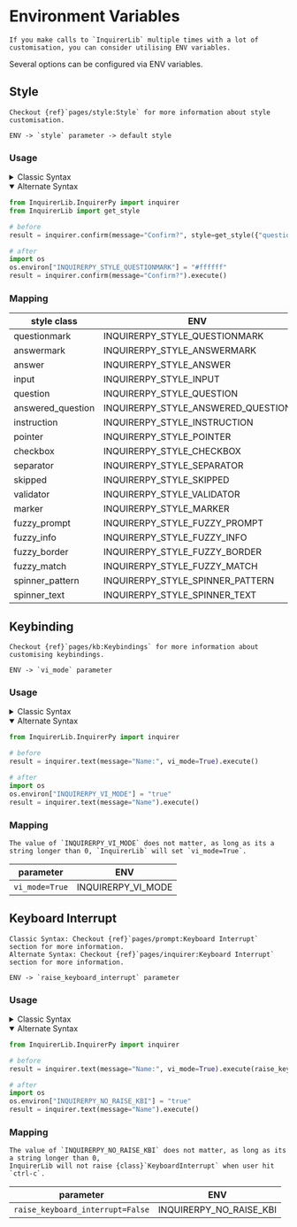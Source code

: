 # Environment Variables

```{tip}
If you make calls to `InquirerLib` multiple times with a lot of customisation, you can consider utilising ENV variables.
```

Several options can be configured via ENV variables.

## Style

```{note}
Checkout {ref}`pages/style:Style` for more information about style customisation.
```

```{admonition} Priority
ENV -> `style` parameter -> default style
```

### Usage

<details>
  <summary>Classic Syntax</summary>

```python
from InquirerLib import prompt
from InquirerLib import get_style

# before
result = prompt(questions=[{"type": "confirm", "message": "Confirm?"}], style={"questionmark": "#ffffff"})

# after
import os
os.environ["INQUIRERPY_STYLE_QUESTIONMARK"] = "#ffffff"
result = prompt(questions=[{"type": "confirm", "message": "Confirm?"}])
```

</details>

<details open>
  <summary>Alternate Syntax</summary>

```python
from InquirerLib.InquirerPy import inquirer
from InquirerLib import get_style

# before
result = inquirer.confirm(message="Confirm?", style=get_style({"questionmark": "#ffffff"})).execute()

# after
import os
os.environ["INQUIRERPY_STYLE_QUESTIONMARK"] = "#ffffff"
result = inquirer.confirm(message="Confirm?").execute()
```

</details>

### Mapping

| style class       | ENV                                |
| ----------------- | ---------------------------------- |
| questionmark      | INQUIRERPY_STYLE_QUESTIONMARK      |
| answermark        | INQUIRERPY_STYLE_ANSWERMARK        |
| answer            | INQUIRERPY_STYLE_ANSWER            |
| input             | INQUIRERPY_STYLE_INPUT             |
| question          | INQUIRERPY_STYLE_QUESTION          |
| answered_question | INQUIRERPY_STYLE_ANSWERED_QUESTION |
| instruction       | INQUIRERPY_STYLE_INSTRUCTION       |
| pointer           | INQUIRERPY_STYLE_POINTER           |
| checkbox          | INQUIRERPY_STYLE_CHECKBOX          |
| separator         | INQUIRERPY_STYLE_SEPARATOR         |
| skipped           | INQUIRERPY_STYLE_SKIPPED           |
| validator         | INQUIRERPY_STYLE_VALIDATOR         |
| marker            | INQUIRERPY_STYLE_MARKER            |
| fuzzy_prompt      | INQUIRERPY_STYLE_FUZZY_PROMPT      |
| fuzzy_info        | INQUIRERPY_STYLE_FUZZY_INFO        |
| fuzzy_border      | INQUIRERPY_STYLE_FUZZY_BORDER      |
| fuzzy_match       | INQUIRERPY_STYLE_FUZZY_MATCH       |
| spinner_pattern   | INQUIRERPY_STYLE_SPINNER_PATTERN   |
| spinner_text      | INQUIRERPY_STYLE_SPINNER_TEXT      |

## Keybinding

```{note}
Checkout {ref}`pages/kb:Keybindings` for more information about customising keybindings.
```

```{admonition} Priority
ENV -> `vi_mode` parameter
```

### Usage

<details>
  <summary>Classic Syntax</summary>

```python
from InquirerLib import prompt

# before
result = prompt(questions=[{"type": "input", "message": "Name:"}], vi_mode=True)

# after
import os
os.environ["INQUIRERPY_VI_MODE"] = "true"
result = prompt(questions=[{"type": "input", "message": "Name:"}])
```

</details>

<details open>
  <summary>Alternate Syntax</summary>

```python
from InquirerLib.InquirerPy import inquirer

# before
result = inquirer.text(message="Name:", vi_mode=True).execute()

# after
import os
os.environ["INQUIRERPY_VI_MODE"] = "true"
result = inquirer.text(message="Name").execute()
```

</details>

### Mapping

```{note}
The value of `INQUIRERPY_VI_MODE` does not matter, as long as its a string longer than 0, `InquirerLib` will set `vi_mode=True`.
```

| parameter      | ENV                |
| -------------- | ------------------ |
| `vi_mode=True` | INQUIRERPY_VI_MODE |

## Keyboard Interrupt

```{note}
Classic Syntax: Checkout {ref}`pages/prompt:Keyboard Interrupt` section for more information.
Alternate Syntax: Checkout {ref}`pages/inquirer:Keyboard Interrupt` section for more information.
```

```{admonition} Priority
ENV -> `raise_keyboard_interrupt` parameter
```

### Usage

<details>
  <summary>Classic Syntax</summary>

```python
from InquirerLib import prompt

# before
result = prompt(questions=[{"type": "secret", "message": "Password:"}], raise_keyboard_interrupt=False)

# after
import os
os.environ["INQUIRERPY_NO_RAISE_KBI"] = "true"
result = prompt(questions=[{"type": "secret", "message": "Password:"}])
```

</details>

<details open>
  <summary>Alternate Syntax</summary>

```python
from InquirerLib.InquirerPy import inquirer

# before
result = inquirer.text(message="Name:", vi_mode=True).execute(raise_keyboard_interrupt=False)

# after
import os
os.environ["INQUIRERPY_NO_RAISE_KBI"] = "true"
result = inquirer.text(message="Name").execute()
```

</details>

### Mapping

```{note}
The value of `INQUIRERPY_NO_RAISE_KBI` does not matter, as long as its a string longer than 0,
InquirerLib will not raise {class}`KeyboardInterrupt` when user hit `ctrl-c`.
```

| parameter                        | ENV                     |
| -------------------------------- | ----------------------- |
| `raise_keyboard_interrupt=False` | INQUIRERPY_NO_RAISE_KBI |

